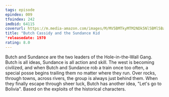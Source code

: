 ```yaml
---
tags: episode
epindex: 009
tfoindex: 242
imdbid: 64115
coverurl: https://m.media-amazon.com/images/M/MV5BMTkyMTM2NDk5Nl5BMl5BanBnXkFtZTgwNzY1NzEyMDE@._V1_SY300_CR0,0,202,300_.jpg
title: "Butch Cassidy and the Sundance Kid
"releasedate: 1970
rating: 8.0
---
```


Butch and Sundance are the two leaders of the Hole-in-the-Wall Gang. Butch is all ideas, Sundance is all action and skill. The west is becoming civilized, and when Butch and Sundance rob a train once too often, a special posse begins trailing them no matter where they run. Over rocks, through towns, across rivers, the group is always just behind them. When they finally escape through sheer luck, Butch has another idea, "Let's go to Bolivia". Based on the exploits of the historical characters.